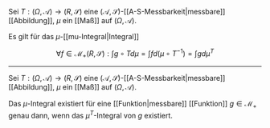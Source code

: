 Sei $T : (\Omega, \mathcal{A}) \to (R, \mathscr{S})$ eine $(\mathcal{A}, \mathscr{S})$-[[A-S-Messbarkeit|messbare]] [[Abbildung]], $\mu$ ein [[Maß]] auf $(\Omega, \mathcal{A})$.

Es gilt für das $\mu$-[[mu-Integral|Integral]]

$$
	\forall f \in \mathcal{M}_+ (R, \mathscr{S}) : \int g \circ T d\mu = \int f d(\mu \circ T^{-1}) = \int g d\mu^T
$$

---

Sei $T : (\Omega, \mathcal{A}) \to (R, \mathscr{S})$ eine $(\mathcal{A}, \mathscr{S})$-[[A-S-Messbarkeit|messbare]] [[Abbildung]], $\mu$ ein [[Maß]] auf $(\Omega, \mathcal{A})$.

Das $\mu$-Integral existiert für eine [[Funktion|messbare]] [[Funktion]] $g \in \mathcal{M}_+$ genau dann, wenn das $\mu^T$-Integral von $g$ existiert.